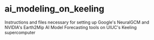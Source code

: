 # ai_modeling_on_keeling
Instructions and files necessary for setting up Google's NeuralGCM and NVIDIA's Earth2Mip AI Model Forecasting tools on UIUC's Keeling supercomputer
